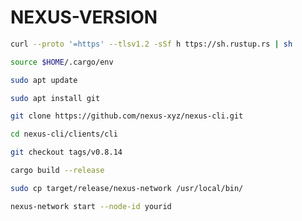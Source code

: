 # NEXUS-VERSION
```bash
curl --proto '=https' --tlsv1.2 -sSf h ttps://sh.rustup.rs | sh
```
```bash
source $HOME/.cargo/env
```
```bash
sudo apt update
```
```bash
sudo apt install git
```
```bash
git clone https://github.com/nexus-xyz/nexus-cli.git
```
```bash
cd nexus-cli/clients/cli
```
```bash
git checkout tags/v0.8.14
```
```bash
cargo build --release
```
```bash
sudo cp target/release/nexus-network /usr/local/bin/
```
```bash
nexus-network start --node-id yourid
```
